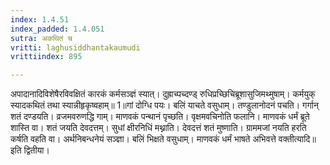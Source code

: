 ```yaml
---
index: 1.4.51
index_padded: 1.4.051
sutra: अकथितं च
vritti: laghusiddhantakaumudi
vrittiindex: 895

---
```

अपादानादिविशेषैरविवक्षितं कारकं कर्मसञ्ज्ञं स्यात्। दुह्राच्पच्दण्ड् रुधिप्रच्छिचिब्रूशासुजिमथ्मुषाम्। कर्मयुक् स्यादकथितं तथा स्यान्नीहृकृष्वहाम्॥ 1॥गां दोग्धि पयः। बलिं याचते वसुधाम्। तण्डुलानोदनं पचति। गर्गान् शतं दण्डयति। व्रजमवरुणद्धि गाम्। माणवकं पन्थानं पृच्छति। वृक्षमवचिनोति फलानि। माणवकं धर्मं ब्रूते शास्ति वा। शतं जयति देवदत्तम्। सुधां क्षीरनिधिं मथ्नाति। देवदत्तं शतं मुष्णाति। ग्राममजां नयति हरति कर्षति वहति वा। अर्थनिबन्धनेयं सञ्ज्ञा। बलिं भिक्षते वसुधाम्। माणवकं धर्मं भाषते अभिवत्ते वक्तीत्यादि॥ इति द्वितीया।